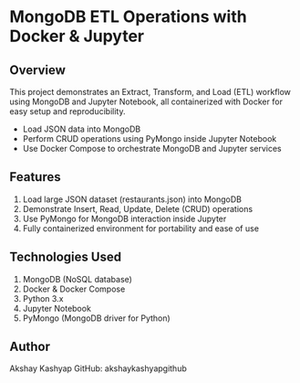 # MongoDB ETL Operations with Docker & Jupyter

## Overview
This project demonstrates an Extract, Transform, and Load (ETL) workflow using MongoDB and Jupyter Notebook, all containerized with Docker for easy setup and reproducibility.

- Load JSON data into MongoDB
- Perform CRUD operations using PyMongo inside Jupyter Notebook
- Use Docker Compose to orchestrate MongoDB and Jupyter services

## Features
  1. Load large JSON dataset (restaurants.json) into MongoDB
  2. Demonstrate Insert, Read, Update, Delete (CRUD) operations
  3. Use PyMongo for MongoDB interaction inside Jupyter
  4. Fully containerized environment for portability and ease of use

## Technologies Used
  1. MongoDB (NoSQL database)
  2. Docker & Docker Compose
  3. Python 3.x
  4. Jupyter Notebook
  5. PyMongo (MongoDB driver for Python)

## Author
  Akshay Kashyap
  GitHub: akshaykashyapgithub


